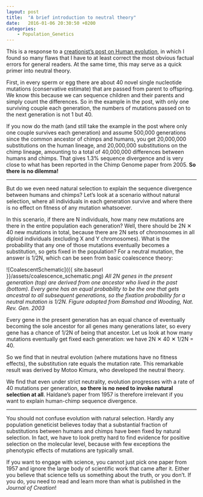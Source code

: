 ```yaml
---
layout: post
title:  "A brief introduction to neutral theory"
date:   2016-01-06 20:30:50 +0200
categories:
    - Population_Genetics
---
```


This is a response to a [creationist’s post on Human evolution](https://medium.com/@b1e1nugent/haldane-s-dilemma-shows-impossibility-of-ape-to-human-evolution-93bc7edb4830), in which I found so many flaws that I have to at least correct the most obvious factual errors for general readers. At the same time, this may serve as a quick primer into neutral theory.

First, in every sperm or egg there are about 40 novel single nucleotide mutations (conservative estimate) that are passed from parent to offspring. We know this because we can sequence children and their parents and simply count the differences. So in the example in the post, with only one surviving couple each generation, the numbers of mutations passed on to the next generation is not 1 but 40.

If you now do the math (and still take the example in the post where only one couple survives each generation) and assume 500,000 generations since the common ancestor of chimps and humans, you get 20,000,000 substitutions on the human lineage, and 20,000,000 substitutions on the chimp lineage, amounting to a total of 40,000,000 differences between humans and chimps. That gives 1.3% sequence divergence and is very close to what has been reported in the Chimp Genome paper from 2005. **So there is no dilemma!**

* * *

But do we even need natural selection to explain the sequence divergence between humans and chimps? Let’s look at a scenario without natural selection, where all individuals in each generation survive and where there is no effect on fitness of any mutation whatsoever.

In this scenario, if there are N individuals, how many new mutations are there in the entire population each generation? Well, there should be 2N ✕ 40 new mutations in total, because there are 2N sets of chromosomes in all diploid individuals (excluding X and Y chromosomes). What is the probability that any one of those mutations eventually becomes a substitution, so gets fixed in the population? For a neutral mutation, the answer is 1/2N, which can be seen from basic coalescence theory:

![CoalescentSchematic]({{ site.baseurl }}/assets/coalescence_schematic.png)
*All 2N genes in the present generation (top) are derived from one ancestor who lived in the past (bottom). Every gene has an equal probability to be the one that gets ancestral to all subsequent generations, so the fixation probability for a neutral mutation is 1/2N. Figure adopted from Bamshad and Wooding, Nat. Rev. Gen. 2003*

Every gene in the present generation has an equal chance of eventually becoming the sole ancestor for all genes many generations later, so every gene has a chance of 1/2N of being that ancestor. Let us look at how many mutations eventually get fixed each generation: we have 2N ✕ 40 ✕ 1/2N = 40.

So we find that in neutral evolution (where mutations have no fitness effects), the substitution rate equals the mutation rate. This remarkable result was derived by Motoo Kimura, who developed the neutral theory.

We find that even under strict neutrality, evolution progresses with a rate of 40 mutations per generation, **so there is no need to invoke natural selection at all**. Haldane’s paper from 1957 is therefore irrelevant if you want to explain human-chimp sequence divergence.

* * *

You should not confuse evolution with natural selection. Hardly any population geneticist believes today that a substantial fraction of substitutions between humans and chimps have been fixed by natural selection. In fact, we have to look pretty hard to find evidence for positive selection on the molecular level, because with few exceptions the phenotypic effects of mutations are typically small.

If you want to engage with science, you cannot just pick one paper from 1957 and ignore the large body of scientific work that came after it. Either you believe that science tells us something about the truth, or you don’t. If you do, you need to read and learn more than what is published in the _Journal of Creation_!